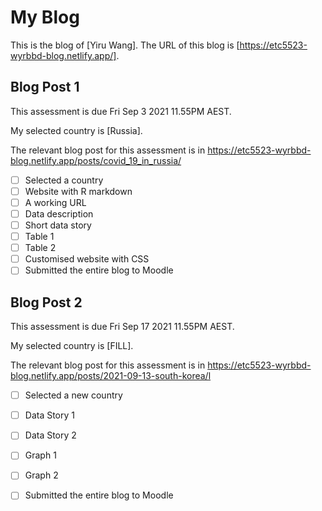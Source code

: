 # My Blog


This is the blog of [Yiru Wang].
The URL of this blog is [https://etc5523-wyrbbd-blog.netlify.app/].

## Blog Post 1

This assessment is due Fri Sep 3 2021 11.55PM AEST.

My selected country is [Russia].

The relevant blog post for this assessment is in https://etc5523-wyrbbd-blog.netlify.app/posts/covid_19_in_russia/

- [ ] Selected a country
- [ ] Website with R markdown 
- [ ] A working URL
- [ ] Data description
- [ ] Short data story
- [ ] Table 1
- [ ] Table 2
- [ ] Customised website with CSS
- [ ] Submitted the entire blog to Moodle

## Blog Post 2

This assessment is due Fri Sep 17 2021 11.55PM AEST.

My selected country is [FILL].

The relevant blog post for this assessment is in https://etc5523-wyrbbd-blog.netlify.app/posts/2021-09-13-south-korea/l

- [ ] Selected a new country
- [ ] Data Story 1
- [ ] Data Story 2
- [ ] Graph 1
- [ ] Graph 2
- [ ] Submitted the entire blog to Moodle

